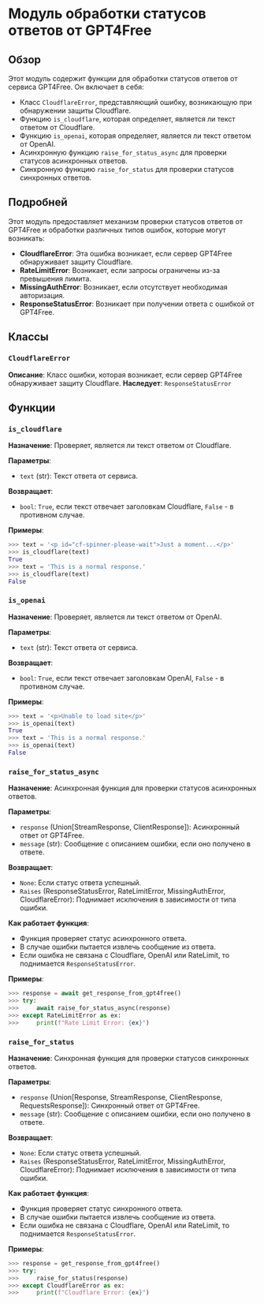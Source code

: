 # Модуль обработки статусов ответов от GPT4Free

## Обзор

Этот модуль содержит функции для обработки статусов ответов от сервиса GPT4Free. Он включает в себя:

- Класс `CloudflareError`, представляющий ошибку, возникающую при обнаружении защиты Cloudflare.
- Функцию `is_cloudflare`, которая определяет, является ли текст ответом от Cloudflare.
- Функцию `is_openai`, которая определяет, является ли текст ответом от OpenAI.
- Асинхронную функцию `raise_for_status_async` для проверки статусов асинхронных ответов.
- Синхронную функцию `raise_for_status` для проверки статусов синхронных ответов.

## Подробней

Этот модуль предоставляет механизм проверки статусов ответов от GPT4Free и обработки различных типов ошибок, которые могут возникать:

- **CloudflareError**: Эта ошибка возникает, если сервер GPT4Free обнаруживает защиту Cloudflare. 
- **RateLimitError**: Возникает, если запросы ограничены из-за превышения лимита.
- **MissingAuthError**:  Возникает, если отсутствует необходимая авторизация.
- **ResponseStatusError**: Возникает при получении ответа с ошибкой от GPT4Free.

## Классы

### `CloudflareError`

**Описание**: Класс ошибки, которая возникает, если сервер GPT4Free обнаруживает защиту Cloudflare.
**Наследует**: `ResponseStatusError`

## Функции

### `is_cloudflare`

**Назначение**:  Проверяет, является ли текст ответом от Cloudflare.

**Параметры**:
- `text` (str): Текст ответа от сервиса.

**Возвращает**:
- `bool`: `True`, если текст отвечает заголовкам Cloudflare, `False` - в противном случае.

**Примеры**:
```python
>>> text = '<p id="cf-spinner-please-wait">Just a moment...</p>'
>>> is_cloudflare(text)
True
>>> text = 'This is a normal response.'
>>> is_cloudflare(text)
False
```

### `is_openai`

**Назначение**: Проверяет, является ли текст ответом от OpenAI.

**Параметры**:
- `text` (str): Текст ответа от сервиса.

**Возвращает**:
- `bool`: `True`, если текст отвечает заголовкам OpenAI, `False` - в противном случае.

**Примеры**:
```python
>>> text = '<p>Unable to load site</p>'
>>> is_openai(text)
True
>>> text = 'This is a normal response.'
>>> is_openai(text)
False
```

### `raise_for_status_async`

**Назначение**: Асинхронная функция для проверки статусов асинхронных ответов.

**Параметры**:
- `response` (Union[StreamResponse, ClientResponse]): Асинхронный ответ от GPT4Free.
- `message` (str): Сообщение с описанием ошибки, если оно получено в ответе.

**Возвращает**:
- `None`: Если статус ответа успешный.
- `Raises` (ResponseStatusError, RateLimitError, MissingAuthError, CloudflareError): Поднимает исключения в зависимости от типа ошибки.

**Как работает функция**:

- Функция проверяет статус асинхронного ответа.
- В случае ошибки пытается извлечь сообщение из ответа.
- Если ошибка не связана с Cloudflare, OpenAI или RateLimit, то поднимается `ResponseStatusError`.

**Примеры**:
```python
>>> response = await get_response_from_gpt4free()
>>> try:
>>>     await raise_for_status_async(response)
>>> except RateLimitError as ex:
>>>     print(f"Rate Limit Error: {ex}")
```

### `raise_for_status`

**Назначение**: Синхронная функция для проверки статусов синхронных ответов.

**Параметры**:
- `response` (Union[Response, StreamResponse, ClientResponse, RequestsResponse]): Синхронный ответ от GPT4Free.
- `message` (str): Сообщение с описанием ошибки, если оно получено в ответе.

**Возвращает**:
- `None`: Если статус ответа успешный.
- `Raises` (ResponseStatusError, RateLimitError, MissingAuthError, CloudflareError): Поднимает исключения в зависимости от типа ошибки.

**Как работает функция**:

- Функция проверяет статус синхронного ответа.
- В случае ошибки пытается извлечь сообщение из ответа.
- Если ошибка не связана с Cloudflare, OpenAI или RateLimit, то поднимается `ResponseStatusError`.

**Примеры**:
```python
>>> response = get_response_from_gpt4free()
>>> try:
>>>     raise_for_status(response)
>>> except CloudflareError as ex:
>>>     print(f"Cloudflare Error: {ex}")
```